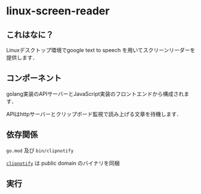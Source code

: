 # linux-screen-reader

## これはなに？
Linuxデスクトップ環境でgoogle text to speech を用いてスクリーンリーダーを提供します．


## コンポーネント

golang実装のAPIサーバーとJavaScript実装のフロントエンドから構成されます．

APIはhttpサーバーとクリップボード監視で読み上げる文章を待機します．

## 依存関係

`go.mod` 及び `bin/clipnotify` 

[`clipnotify`](https://github.com/cdown/clipnotify) は public domain のバイナリを同梱

## 実行


